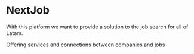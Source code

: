 # NextJob


With this platform we want to provide a solution to the job search for all of Latam.

Offering services and connections between companies and jobs
